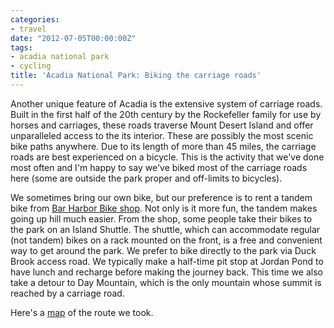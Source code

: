 ```yaml
---
categories:
- travel
date: "2012-07-05T00:00:00Z"
tags:
- acadia national park
- cycling
title: 'Acadia National Park: Biking the carriage roads'
---
```

Another unique feature of Acadia is the extensive system of carriage roads.  Built in the first half of the 20th century by the Rockefeller family for use by horses and carriages, these roads traverse Mount Desert Island and offer unparalleled access to the its interior.  These are possibly the most scenic bike paths anywhere. Due to its length of more than 45 miles, the carriage roads are best experienced on a bicycle. This is the activity that we've done most often and I'm happy to say we've biked most of the carriage roads here (some are outside the park proper and off-limits to bicycles).

We sometimes bring our own bike, but our preference is to rent a tandem bike from [Bar Harbor Bike shop](www.barharborbike.com).  Not only is it more fun, the tandem makes going up hill much easier.  From the shop, some people take their bikes to the park on an Island Shuttle. The shuttle, which can accommodate regular (not tandem) bikes on a rack mounted on the front, is a free and convenient way to get around the park.  We prefer to bike directly to the park via Duck Brook access road.  We typically make a half-time pit stop at Jordan Pond to have lunch and recharge before making the journey back.  This time we also take a detour to Day Mountain, which is the only mountain whose summit is reached by a carriage road.

Here's a [map](https://maps.google.com/maps/ms?msid=214490968088440958659.0004c4200155b511f3874&msa=0&ll=44.340425,-68.243294&spn=0.119212,0.127201) of the route we took.
